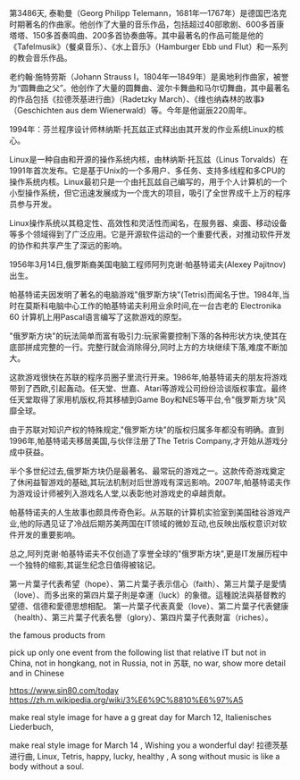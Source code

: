 第3486天, 泰勒曼（Georg Philipp Telemann，1681年—1767年）是德国巴洛克时期著名的作曲家。他创作了大量的音乐作品，包括超过40部歌剧、600多首康塔塔、150多首奏鸣曲、200多首协奏曲等。其中最著名的作品可能是他的《Tafelmusik》（餐桌音乐）、《水上音乐》（Hamburger Ebb und Flut）和一系列的教会音乐作品。

老约翰·施特劳斯（Johann Strauss I，1804年—1849年）是奥地利作曲家，被誉为“圆舞曲之父”。他创作了大量的圆舞曲、波尔卡舞曲和马尔切舞曲，其中最著名的作品包括《拉德茨基进行曲》（Radetzky March）、《维也纳森林的故事》（Geschichten aus dem Wienerwald）等。今年是他诞辰220周年。

1994年：芬兰程序设计师林纳斯·托瓦兹正式释出由其开发的作业系统Linux的核心。

Linux是一种自由和开源的操作系统内核，由林纳斯·托瓦兹（Linus Torvalds）在1991年首次发布。它是基于Unix的一个多用户、多任务、支持多线程和多CPU的操作系统内核。Linux最初只是一个由托瓦兹自己编写的，用于个人计算机的一个小型操作系统，但它迅速发展成为一个庞大的项目，吸引了全世界成千上万的程序员参与开发。

Linux操作系统以其稳定性、高效性和灵活性而闻名，在服务器、桌面、移动设备等多个领域得到了广泛应用。它是开源软件运动的一个重要代表，对推动软件开发的协作和共享产生了深远的影响。

1956年3月14日,俄罗斯裔美国电脑工程师阿列克谢·帕基特诺夫(Alexey Pajitnov)出生。

帕基特诺夫因发明了著名的电脑游戏"俄罗斯方块"(Tetris)而闻名于世。1984年,当时在莫斯科电脑中心工作的帕基特诺夫利用业余时间,在一台古老的 Electronika 60 计算机上用Pascal语言编写了这款游戏的原型。

"俄罗斯方块"的玩法简单而富有吸引力:玩家需要控制下落的各种形状方块,使其在底部拼成完整的一行。完整行就会消除得分,同时上方的方块继续下落,难度不断加大。

这款游戏很快在苏联的程序员圈子里流行开来。1986年,帕基特诺夫的朋友将游戏带到了西欧,引起轰动。任天堂、世嘉、Atari等游戏公司纷纷洽谈版权事宜。最终任天堂取得了家用机版权,将其移植到Game Boy和NES等平台,令"俄罗斯方块"风靡全球。

由于苏联对知识产权的特殊规定,"俄罗斯方块"的版权归属多年都没有明确。直到1996年,帕基特诺夫移居美国,与伙伴注册了The
Tetris Company,才开始从游戏分成中获益。

半个多世纪过去,俄罗斯方块仍是最著名、最常玩的游戏之一。这款传奇游戏奠定了休闲益智游戏的基础,其玩法机制对后世游戏有深远影响。2007年,帕基特诺夫作为游戏设计师被列入游戏名人堂,以表彰他对游戏史的卓越贡献。

帕基特诺夫的人生故事也颇具传奇色彩。从苏联的计算机实验室到美国硅谷游戏产业,他的际遇见证了冷战后期苏美两国在IT领域的微妙互动,也反映出版权意识对软件开发的重要影响。

总之,阿列克谢·帕基特诺夫不仅创造了享誉全球的"俄罗斯方块",更是IT发展历程中一个独特的缩影,其诞生纪念日值得被铭记。

第一片葉子代表希望（hope）、第二片葉子表示信心（faith）、第三片葉子是愛情（love）、而多出來的第四片葉子則是幸運（luck）的象徵。這種說法與基督教的望德、信德和愛德思想相配。
第一片葉子代表真愛（love）、第二片葉子代表健康（health）、第三片葉子代表名譽（glory）、第四片葉子代表財富（riches）。

the famous products from 


 pick up  only one event  from the following list that relative IT but not in China, not in hongkang, not in Russia, not in 苏联, no war, show more detail and in Chinese



https://www.sin80.com/today
https://zh.m.wikipedia.org/wiki/3%E6%9C%8810%E6%97%A5

make real style image for have a g great day for March 12, Italienisches Liederbuch, 


make real style image for March 14 , Wishing you a wonderful day! 拉德茨基进行曲, Linux, Tetris, happy, lucky, healthy , A song without music is like a body without a soul.